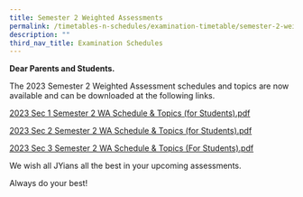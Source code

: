 ```yaml
---
title: Semester 2 Weighted Assessments
permalink: /timetables-n-schedules/examination-timetable/semester-2-weighted-assessments/
description: ""
third_nav_title: Examination Schedules
---
```

<p><strong>Dear Parents and Students.</strong></p>
<p>The 2023 Semester 2 Weighted Assessment schedules and topics are now available and can be downloaded at the following links.</p>

[2023 Sec 1 Semester 2 WA Schedule &amp; Topics (for Students).pdf ](/files/2023%20sec%201%20sem%202%20wa%20schedule%20&amp;%20topics%20(for%20students).pdf)

[2023 Sec 2 Semester 2 WA Schedule &amp; Topics (for Students).pdf]()

[2023 Sec 3 Semester 2 WA Schedule &amp; Topics (For Students).pdf]()


<p>We wish all JYians all the best in your upcoming assessments.</p>
<p>Always do your best!</p>